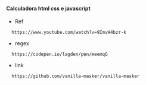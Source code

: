 #### Calculadora html css e javascript

* Ref
```
  https://www.youtube.com/watch?v=9ImvH4bzr-k
```

* regex
```
  https://codepen.io/lagden/pen/meemqG
```

* link
```
  https://github.com/vanilla-masker/vanilla-masker
```
